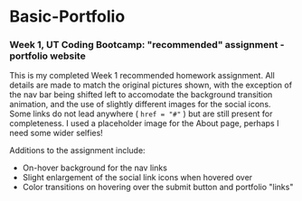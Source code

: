 # Basic-Portfolio

### Week 1, UT Coding Bootcamp: "recommended" assignment - portfolio website

This is my completed Week 1 recommended homework assignment.  All details are made to match the original pictures shown, with the exception of the nav bar being shifted left to accomodate the background transition animation, and the use of slightly different images for the social icons.  Some links do not lead anywhere ( `href = "#"` ) but are still present for completeness.  I used a placeholder image for the About page, perhaps I need some wider selfies!

Additions to the assignment include:
* On-hover background for the nav links
* Slight enlargement of the social link icons when hovered over
* Color transitions on hovering over the submit button and portfolio "links"
